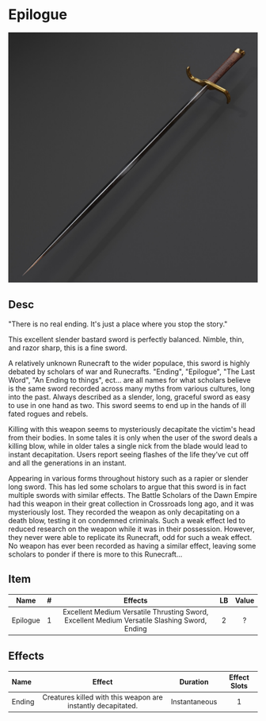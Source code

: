 # Epilogue

![Copyright](Epilogue.jpg)

## Desc

"There is no real ending. It's just a place where you stop the story."

This excellent slender bastard sword is perfectly balanced. Nimble, thin, and razor sharp, this is a fine sword.

A relatively unknown Runecraft to the wider populace, this sword is highly debated by scholars of war and Runecrafts. "Ending", "Epilogue", "The Last Word", "An Ending to things", ect… are all names for what scholars believe is the same sword recorded across many myths from various cultures, long into the past. Always described as a slender, long, graceful sword as easy to use in one hand as two. This sword seems to end up in the hands of ill fated rogues and rebels.

Killing with this weapon seems to mysteriously decapitate the victim's head from their bodies. In some tales it is only when the user of the sword deals a killing blow, while in older tales a single nick from the blade would lead to instant decapitation. Users report seeing flashes of the life they’ve cut off and all the generations in an instant.

 Appearing in various forms throughout history such as a rapier or slender long sword. This has led some scholars to argue that this sword is in fact multiple swords with similar effects. The Battle Scholars of the Dawn Empire had this weapon in their great collection in Crossroads long ago, and it was mysteriously lost. They recorded the weapon as only decapitating on a death blow, testing it on condemned criminals. Such a weak effect led to reduced research on the weapon while it was in their possession. However, they never were able to replicate its Runecraft, odd for such a weak effect. No weapon has ever been recorded as having a similar effect, leaving some scholars to ponder if there is more to this Runecraft…

## Item

|   Name   | # |                                            Effects                                            | LB | Value |
| :------: | :-: | :-------------------------------------------------------------------------------------------: | :-: | :---: |
| Epilogue | 1 | Excellent Medium Versatile Thrusting Sword, Excellent Medium Versatile Slashing Sword, Ending | 2 |   ?   |

## Effects

| Name   |                            Effect                            |   Duration   | Effect Slots |
| :----- | :----------------------------------------------------------: | :-----------: | :----------: |
| Ending | Creatures killed with this weapon are instantly decapitated. | Instantaneous |      1      |
